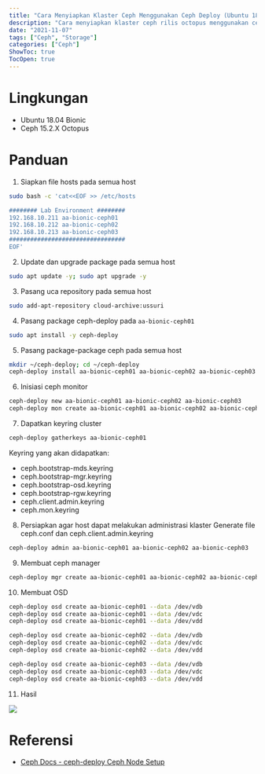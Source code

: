 ```yaml
---
title: "Cara Menyiapkan Klaster Ceph Menggunakan Ceph Deploy (Ubuntu 18.04 Bionic)"
description: "Cara menyiapkan klaster ceph rilis octopus menggunakan ceph deploy pada ubuntu 18.04 bionic"
date: "2021-11-07"
tags: ["Ceph", "Storage"]
categories: ["Ceph"]
ShowToc: true
TocOpen: true
---
```


# Lingkungan
- Ubuntu 18.04 Bionic
- Ceph 15.2.X Octopus

# Panduan
1. Siapkan file hosts pada semua host
```bash
sudo bash -c 'cat<<EOF >> /etc/hosts

######## Lab Environment ########
192.168.10.211 aa-bionic-ceph01
192.168.10.212 aa-bionic-ceph02
192.168.10.213 aa-bionic-ceph03
#################################
EOF'
```

2. Update dan upgrade package pada semua host
```bash
sudo apt update -y; sudo apt upgrade -y
```

3. Pasang uca repository pada semua host
```bash
sudo add-apt-repository cloud-archive:ussuri
```

4. Pasang package ceph-deploy pada `aa-bionic-ceph01`
```bash
sudo apt install -y ceph-deploy
```

5. Pasang package-package ceph pada semua host 
```bash
mkdir ~/ceph-deploy; cd ~/ceph-deploy
ceph-deploy install aa-bionic-ceph01 aa-bionic-ceph02 aa-bionic-ceph03
```

6. Inisiasi ceph monitor
```bash
ceph-deploy new aa-bionic-ceph01 aa-bionic-ceph02 aa-bionic-ceph03
ceph-deploy mon create aa-bionic-ceph01 aa-bionic-ceph02 aa-bionic-ceph03
```

7. Dapatkan keyring cluster
```bash
ceph-deploy gatherkeys aa-bionic-ceph01
```

Keyring yang akan didapatkan:
- ceph.bootstrap-mds.keyring
- ceph.bootstrap-mgr.keyring
- ceph.bootstrap-osd.keyring
- ceph.bootstrap-rgw.keyring
- ceph.client.admin.keyring
- ceph.mon.keyring

8. Persiapkan agar host dapat melakukan administrasi klaster 
Generate file ceph.conf dan ceph.client.admin.keyring
```bash
ceph-deploy admin aa-bionic-ceph01 aa-bionic-ceph02 aa-bionic-ceph03
```

9. Membuat ceph manager
```bash
ceph-deploy mgr create aa-bionic-ceph01 aa-bionic-ceph02 aa-bionic-ceph03
```

10. Membuat OSD
```bash
ceph-deploy osd create aa-bionic-ceph01 --data /dev/vdb
ceph-deploy osd create aa-bionic-ceph01 --data /dev/vdc
ceph-deploy osd create aa-bionic-ceph01 --data /dev/vdd

ceph-deploy osd create aa-bionic-ceph02 --data /dev/vdb
ceph-deploy osd create aa-bionic-ceph02 --data /dev/vdc
ceph-deploy osd create aa-bionic-ceph02 --data /dev/vdd

ceph-deploy osd create aa-bionic-ceph03 --data /dev/vdb
ceph-deploy osd create aa-bionic-ceph03 --data /dev/vdc
ceph-deploy osd create aa-bionic-ceph03 --data /dev/vdd
```

11. Hasil

![](/images/ceph-deploy-bionic.png)

# Referensi
- [Ceph Docs - ceph-deploy Ceph Node Setup](https://docs.ceph.com/en/octopus/install/ceph-deploy/quick-start-preflight/#ceph-node-setup)